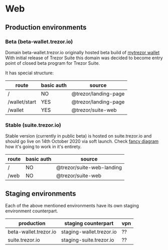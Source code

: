 # Web

## Production environments 

### Beta (beta-wallet.trezor.io)

Domain beta-wallet.trezor.io originally hosted beta build of [mytrezor wallet](https://github.com/satoshilabs/mytrezor) 
With initial release of Trezor Suite this domain was decided to become entry point of closed beta program for Trezor Suite.

It has special structure:


| route            | basic auth  | source                                                            |
| ---------------- | ----------- | ----------------------------------------------------------------- |
| /                | NO          | @trezor/landing-page                                              |  
| /wallet/start    | YES         | @trezor/landing-page                                              |
| /wallet          | YES         | @trezor/suite-web                                                 |


### Stable (suite.trezor.io)

Stable version (currently in public beta) is hosted on suite.trezor.io and should go live on 14th October 2020 via soft launch.
Check [fancy diagram](https://miro.com/app/board/o9J_kwng2E0=/) how it's going to work in it's entirety.


| route            | basic auth  | source                                                            |
| ---------------- | ----------- | ----------------------------------------------------------------- |
| /                | NO          | @trezor/suite-web-landing                                         |  
| /web             | NO          | @trezor/suite-web                                                 |


## Staging environments

Each of the above mentioned environments have its own staging environment counterpart. 

| production                | staging counterpart             | vpn  |
| ------------------------- | ------------------------------- |----- |
| beta-wallet.trezor.io     | staging-wallet.trezor.io        | ??   |
| suite.trezor.io           | staging-suite.trezor.io         | ??   |
